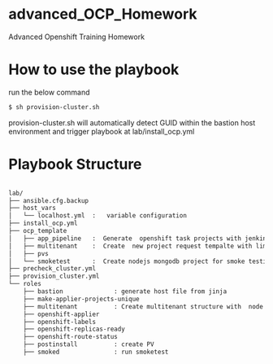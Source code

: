 # advanced_OCP_Homework
Advanced Openshift Training Homework 
# How to use the playbook
run the below command

```sh
$ sh provision-cluster.sh
```
provision-cluster.sh will automatically detect GUID within the bastion host environment and trigger playbook at lab/install_ocp.yml

# Playbook Structure
```sh

lab/
├── ansible.cfg.backup
├── host_vars
│   └── localhost.yml  :   variable configuration 
├── install_ocp.yml
├── ocp_template
│   ├── app_pipeline   :  Generate  openshift task projects with jenkins pipeline
│   ├── multitenant    :  Create  new project request tempalte with limit and network policy
│   ├── pvs           
│   └── smoketest      :  Create nodejs mongodb project for smoke testing
├── precheck_cluster.yml
├── provision_cluster.yml
└── roles
    ├── bastion              : generate host file from jinja
    ├── make-applier-projects-unique
    ├── multitenant          : Create multitenant structure with  node selector
    ├── openshift-applier
    ├── openshift-labels
    ├── openshift-replicas-ready
    ├── openshift-route-status
    ├── postinstall          : create PV
    ├── smoked               : run smoketest
